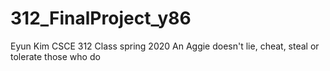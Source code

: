 # 312_FinalProject_y86

Eyun Kim CSCE 312 Class spring 2020
An Aggie doesn't lie, cheat, steal or tolerate those who do
